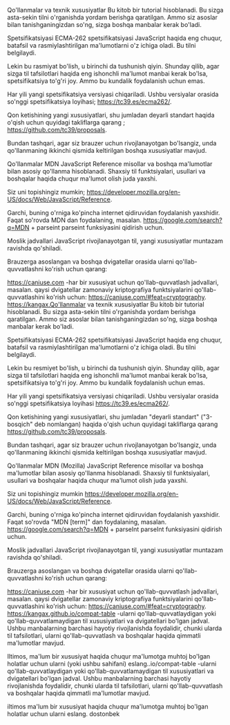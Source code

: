 Qo'llanmalar va texnik xususiyatlar
Bu kitob bir tutorial hisoblanadi. Bu sizga asta-sekin tilni o'rganishda yordam berishga qaratilgan. Ammo siz asoslar bilan tanishganingizdan so'ng, sizga boshqa manbalar kerak bo'ladi.

Spetsifikatsiyasi
ECMA-262 spetsifikatsiyasi JavaScript haqida eng chuqur, batafsil va rasmiylashtirilgan ma'lumotlarni o'z ichiga oladi. Bu tilni belgilaydi.

Lekin bu rasmiyat bo'lish, u birinchi da tushunish qiyin. Shunday qilib, agar sizga til tafsilotlari haqida eng ishonchli ma'lumot manbai kerak bo'lsa, spetsifikatsiya to'g'ri joy. Ammo bu kundalik foydalanish uchun emas.

Har yili yangi spetsifikatsiya versiyasi chiqariladi. Ushbu versiyalar orasida so'nggi spetsifikatsiya loyihasi;
 https://tc39.es/ecma262/.

Qon ketishining yangi xususiyatlari, shu jumladan deyarli standart  haqida o'qish uchun quyidagi takliflarga qarang ;
https://github.com/tc39/proposals.

Bundan tashqari, agar siz brauzer uchun rivojlanayotgan bo'lsangiz, unda qo'llanmaning ikkinchi qismida keltirilgan boshqa xususiyatlar mavjud.

Qo'llanmalar
MDN  JavaScript Reference misollar va boshqa ma'lumotlar bilan asosiy qo'llanma hisoblanadi. Shaxsiy til funktsiyalari, usullari va boshqalar haqida chuqur ma'lumot olish juda yaxshi.

Siz uni topishingiz mumkin;
 https://developer.mozilla.org/en-US/docs/Web/JavaScript/Reference.

Garchi, buning o'rniga ko'pincha internet qidiruvidan foydalanish yaxshidir. Faqat so'rovda MDN  dan foydalaning, masalan. 
https://google.com/search?q=MDN + parseint parseint funksiyasini qidirish uchun.

Moslik jadvallari
JavaScript rivojlanayotgan til, yangi xususiyatlar muntazam ravishda qo'shiladi.

Brauzerga asoslangan va boshqa dvigatellar orasida ularni qo'llab-quvvatlashni ko'rish uchun qarang:

https://caniuse.com -har bir xususiyat uchun qo'llab-quvvatlash jadvallari, masalan. qaysi dvigatellar zamonaviy kriptografiya funktsiyalarini qo'llab-quvvatlashini ko'rish uchun:
 https://caniuse.com/#feat=cryptography.
https://kangax.Qo'llanmalar va texnik xususiyatlar
Bu kitob bir tutorial hisoblanadi. Bu sizga asta-sekin tilni o'rganishda yordam berishga qaratilgan. Ammo siz asoslar bilan tanishganingizdan so'ng, sizga boshqa manbalar kerak bo'ladi.

Spetsifikatsiyasi
ECMA-262 spetsifikatsiyasi JavaScript haqida eng chuqur, batafsil va rasmiylashtirilgan ma'lumotlarni o'z ichiga oladi. Bu tilni belgilaydi.

Lekin bu resmiyet bo'lish, u birinchi da tushunish qiyin. Shunday qilib, agar sizga til tafsilotlari haqida eng ishonchli ma'lumot manbai kerak bo'lsa, spetsifikatsiya to'g'ri joy. Ammo bu kundalik foydalanish uchun emas.

Har yili yangi spetsifikatsiya versiyasi chiqariladi. Ushbu versiyalar orasida so'nggi spetsifikatsiya loyihasi https://tc39.es/ecma262/.

Qon ketishining yangi xususiyatlari, shu jumladan "deyarli standart" ("3-bosqich" deb nomlangan) haqida o'qish uchun quyidagi takliflarga qarang https://github.com/tc39/proposals.

Bundan tashqari, agar siz brauzer uchun rivojlanayotgan bo'lsangiz, unda qo'llanmaning ikkinchi qismida keltirilgan boshqa xususiyatlar mavjud.

Qo'llanmalar
MDN (Mozilla) JavaScript Reference misollar va boshqa ma'lumotlar bilan asosiy qo'llanma hisoblanadi. Shaxsiy til funktsiyalari, usullari va boshqalar haqida chuqur ma'lumot olish juda yaxshi.

Siz uni topishingiz mumkin https://developer.mozilla.org/en-US/docs/Web/JavaScript/Reference.

Garchi, buning o'rniga ko'pincha internet qidiruvidan foydalanish yaxshidir. Faqat so'rovda "MDN [term]" dan foydalaning, masalan. https://google.com/search?q=MDN + parseInt parseInt funksiyasini qidirish uchun.

Moslik jadvallari
JavaScript rivojlanayotgan til, yangi xususiyatlar muntazam ravishda qo'shiladi.

Brauzerga asoslangan va boshqa dvigatellar orasida ularni qo'llab-quvvatlashni ko'rish uchun qarang:

https://caniuse.com -har bir xususiyat uchun qo'llab-quvvatlash jadvallari, masalan. qaysi dvigatellar zamonaviy kriptografiya funktsiyalarini qo'llab-quvvatlashini ko'rish uchun: https://caniuse.com/#feat=cryptography.
https://kangax.github.io/compat-table -ularni qo'llab-quvvatlaydigan yoki qo'llab-quvvatlamaydigan til xususiyatlari va dvigatellari bo'lgan jadval.
Ushbu manbalarning barchasi hayotiy rivojlanishda foydalidir, chunki ularda til tafsilotlari, ularni qo'llab-quvvatlash va boshqalar haqida qimmatli ma'lumotlar mavjud.

Iltimos, ma'lum bir xususiyat haqida chuqur ma'lumotga muhtoj bo'lgan holatlar uchun ularni (yoki ushbu sahifani) eslang..io/compat-table -ularni qo'llab-quvvatlaydigan yoki qo'llab-quvvatlamaydigan til xususiyatlari va dvigatellari bo'lgan jadval.
Ushbu manbalarning barchasi hayotiy rivojlanishda foydalidir, chunki ularda til tafsilotlari, ularni qo'llab-quvvatlash va boshqalar haqida qimmatli ma'lumotlar mavjud.

iltimos  ma'lum bir xususiyat haqida chuqur ma'lumotga muhtoj bo'lgan holatlar uchun ularni  eslang.
dostonbek